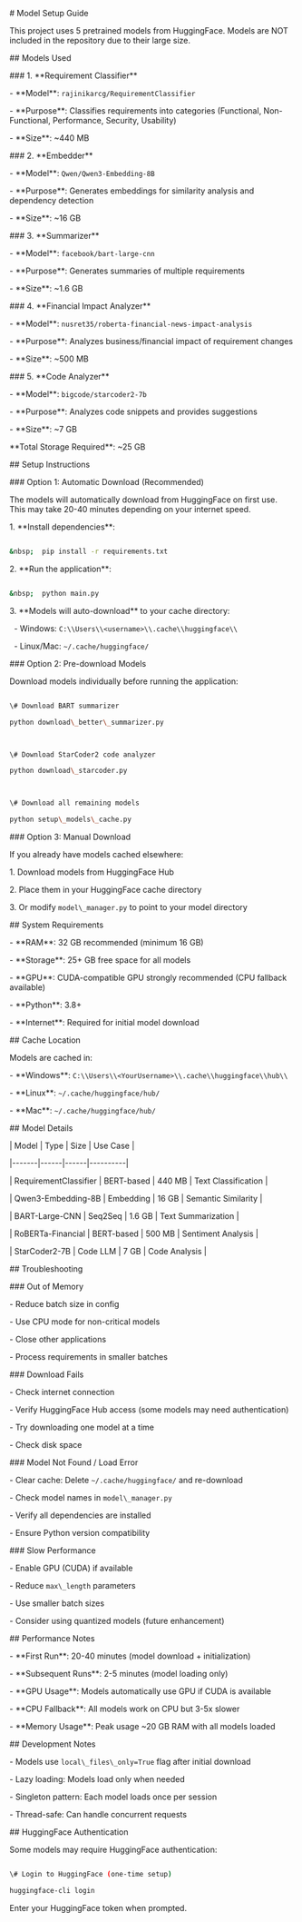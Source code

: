 \# Model Setup Guide



This project uses 5 pretrained models from HuggingFace. Models are NOT included in the repository due to their large size.



\## Models Used



\### 1. \*\*Requirement Classifier\*\*

\- \*\*Model\*\*: `rajinikarcg/RequirementClassifier`

\- \*\*Purpose\*\*: Classifies requirements into categories (Functional, Non-Functional, Performance, Security, Usability)

\- \*\*Size\*\*: ~440 MB



\### 2. \*\*Embedder\*\*

\- \*\*Model\*\*: `Qwen/Qwen3-Embedding-8B`

\- \*\*Purpose\*\*: Generates embeddings for similarity analysis and dependency detection

\- \*\*Size\*\*: ~16 GB



\### 3. \*\*Summarizer\*\*

\- \*\*Model\*\*: `facebook/bart-large-cnn`

\- \*\*Purpose\*\*: Generates summaries of multiple requirements

\- \*\*Size\*\*: ~1.6 GB



\### 4. \*\*Financial Impact Analyzer\*\*

\- \*\*Model\*\*: `nusret35/roberta-financial-news-impact-analysis`

\- \*\*Purpose\*\*: Analyzes business/financial impact of requirement changes

\- \*\*Size\*\*: ~500 MB



\### 5. \*\*Code Analyzer\*\*

\- \*\*Model\*\*: `bigcode/starcoder2-7b`

\- \*\*Purpose\*\*: Analyzes code snippets and provides suggestions

\- \*\*Size\*\*: ~7 GB



\*\*Total Storage Required\*\*: ~25 GB



\## Setup Instructions



\### Option 1: Automatic Download (Recommended)



The models will automatically download from HuggingFace on first use. This may take 20-40 minutes depending on your internet speed.



1\. \*\*Install dependencies\*\*:

```bash

&nbsp;  pip install -r requirements.txt

```



2\. \*\*Run the application\*\*:

```bash

&nbsp;  python main.py

```



3\. \*\*Models will auto-download\*\* to your cache directory:

&nbsp;  - Windows: `C:\\Users\\<username>\\.cache\\huggingface\\`

&nbsp;  - Linux/Mac: `~/.cache/huggingface/`



\### Option 2: Pre-download Models



Download models individually before running the application:

```bash

\# Download BART summarizer

python download\_better\_summarizer.py



\# Download StarCoder2 code analyzer

python download\_starcoder.py



\# Download all remaining models

python setup\_models\_cache.py

```



\### Option 3: Manual Download



If you already have models cached elsewhere:



1\. Download models from HuggingFace Hub

2\. Place them in your HuggingFace cache directory

3\. Or modify `model\_manager.py` to point to your model directory



\## System Requirements



\- \*\*RAM\*\*: 32 GB recommended (minimum 16 GB)

\- \*\*Storage\*\*: 25+ GB free space for all models

\- \*\*GPU\*\*: CUDA-compatible GPU strongly recommended (CPU fallback available)

\- \*\*Python\*\*: 3.8+

\- \*\*Internet\*\*: Required for initial model download



\## Cache Location



Models are cached in:

\- \*\*Windows\*\*: `C:\\Users\\<YourUsername>\\.cache\\huggingface\\hub\\`

\- \*\*Linux\*\*: `~/.cache/huggingface/hub/`

\- \*\*Mac\*\*: `~/.cache/huggingface/hub/`



\## Model Details



| Model | Type | Size | Use Case |

|-------|------|------|----------|

| RequirementClassifier | BERT-based | 440 MB | Text Classification |

| Qwen3-Embedding-8B | Embedding | 16 GB | Semantic Similarity |

| BART-Large-CNN | Seq2Seq | 1.6 GB | Text Summarization |

| RoBERTa-Financial | BERT-based | 500 MB | Sentiment Analysis |

| StarCoder2-7B | Code LLM | 7 GB | Code Analysis |



\## Troubleshooting



\### Out of Memory

\- Reduce batch size in config

\- Use CPU mode for non-critical models

\- Close other applications

\- Process requirements in smaller batches



\### Download Fails

\- Check internet connection

\- Verify HuggingFace Hub access (some models may need authentication)

\- Try downloading one model at a time

\- Check disk space



\### Model Not Found / Load Error

\- Clear cache: Delete `~/.cache/huggingface/` and re-download

\- Check model names in `model\_manager.py`

\- Verify all dependencies are installed

\- Ensure Python version compatibility



\### Slow Performance

\- Enable GPU (CUDA) if available

\- Reduce `max\_length` parameters

\- Use smaller batch sizes

\- Consider using quantized models (future enhancement)



\## Performance Notes



\- \*\*First Run\*\*: 20-40 minutes (model download + initialization)

\- \*\*Subsequent Runs\*\*: 2-5 minutes (model loading only)

\- \*\*GPU Usage\*\*: Models automatically use GPU if CUDA is available

\- \*\*CPU Fallback\*\*: All models work on CPU but 3-5x slower

\- \*\*Memory Usage\*\*: Peak usage ~20 GB RAM with all models loaded



\## Development Notes



\- Models use `local\_files\_only=True` flag after initial download

\- Lazy loading: Models load only when needed

\- Singleton pattern: Each model loads once per session

\- Thread-safe: Can handle concurrent requests



\## HuggingFace Authentication



Some models may require HuggingFace authentication:

```bash

\# Login to HuggingFace (one-time setup)

huggingface-cli login

```



Enter your HuggingFace token when prompted.

